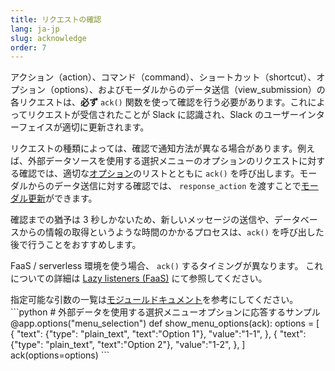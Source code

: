 ```yaml
---
title: リクエストの確認
lang: ja-jp
slug: acknowledge
order: 7
---
```


<div class="section-content">

アクション（action）、コマンド（command）、ショートカット（shortcut）、オプション（options）、およびモーダルからのデータ送信（view_submission）の各リクエストは、**必ず** `ack()` 関数を使って確認を行う必要があります。これによってリクエストが受信されたことが Slack に認識され、Slack のユーザーインターフェイスが適切に更新されます。

リクエストの種類によっては、確認で通知方法が異なる場合があります。例えば、外部データソースを使用する選択メニューのオプションのリクエストに対する確認では、適切な[オプション](https://api.slack.com/reference/block-kit/composition-objects#option)のリストとともに `ack()` を呼び出します。モーダルからのデータ送信に対する確認では、 `response_action` を渡すことで[モーダル更新](#update-views-on-submission)ができます。

確認までの猶予は 3 秒しかないため、新しいメッセージの送信や、データベースからの情報の取得というような時間のかかるプロセスは、`ack()` を呼び出した後で行うことをおすすめします。

 FaaS / serverless 環境を使う場合、 `ack()` するタイミングが異なります。 これについての詳細は [Lazy listeners (FaaS)](#lazy-listeners) にて参照してください。 
</div>

<div>
<span class="annotation">指定可能な引数の一覧は<a href="https://slack.dev/bolt-python/api-docs/slack_bolt/kwargs_injection/args.html" target="_blank">モジュールドキュメント</a>を参考にしてください。</span>
```python
# 外部データを使用する選択メニューオプションに応答するサンプル
@app.options("menu_selection")
def show_menu_options(ack):
    options = [
        {
            "text": {"type": "plain_text", "text":"Option 1"},
            "value":"1-1",
        },
        {
            "text": {"type": "plain_text", "text":"Option 2"},
            "value":"1-2",
        },
    ]
    ack(options=options)
```
</div>